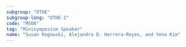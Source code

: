 ```yaml
---
subgroup: "OTHE"
subgroup-long: "OTHE-1"
code: "MS08"
tag: "Minisymposium Speaker"
name: "Susan Rogowski, Alejandra D. Herrera-Reyes, and Yena Kim"
---
```

